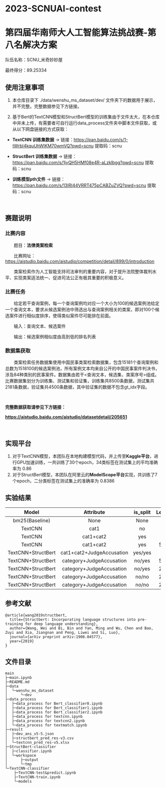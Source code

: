 # 2023-SCNUAI-contest
第四届华南师大人工智能算法挑战赛-第八名解决方案
=====

队伍名称：SCNU_米奇妙妙屋

最终得分：89.25334

## 使用注意事项
1. 本仓库目录下 ./data/wenshu_ms_dataset/dev/ 文件夹下的数据用于展示，并不完整。完整数据参见下方链接。

2. 基于Bert的TextCNN模型和StructBert模型的训练集由于文件太大，在本仓库中并未上传，有需要者可自行运行data_process文件夹中脚本文件获取，或从以下网盘链接的方式获取：

- **TextCNN 训练集数据** -> 链接：https://pan.baidu.com/s/1-tWrbI4kquUhWIKM70wmVQ?pwd=scnu 提取码：scnu 

- **StructBert 训练集数据** -> 链接：https://pan.baidu.com/s/1jyQH5HMf08e4R-aLzklbgg?pwd=scnu 提取码：scnu 

- **训练模型pth文件** -> 链接：https://pan.baidu.com/s/13lRI44VRRT475pCABZuZVQ?pwd=scnu 提取码：scnu 

<br>

## 赛题说明
### 比赛内容

&emsp;&emsp;题目：**法律类案检索**

&emsp;&emsp;比赛网址：https://aistudio.baidu.com/aistudio/competition/detail/899/0/introduction 

&emsp;&emsp;类案检索作为人工智能支持司法审判的重要内容，对于提升法院整体裁判水平、实现类案适法统一、促进司法公正有极其重要的积极意义。


### 比赛任务

&emsp;&emsp;给定若干查询案例，每一个查询案例均对应一个大小为100的候选案例池给定一个查询文本，要求从候选案例池中筛选出与查询案例相关的类案，即对100个候选案件进行相似度排序，使得类似案件尽可能排在前面。

&emsp;&emsp;输入：查询文本、候选案件

&emsp;&emsp;输出：候选案例相似度由高到低的排名列表

### 数据集获取
&emsp;&emsp;类案检索任务数据集使用中国民事类案检索数据集，包含15181个查询案例和总数为1518100的候选案例池，所有案例文本均来自公开的中国民事案件判决书，涉及84种类别的民事案件。数据集由若干<查询文本，候选集，类案序号>组成。比赛数据集划分为训练集、测试集和验证集，训练集共8500条数据，测试集共2181条数据，验证集共4500条数据，其中验证集的数据不包含gt_idx字段。

<br>

**完整数据获取请参见下方链接：**

**https://aistudio.baidu.com/aistudio/datasetdetail/205651**

<br>

## 实现平台
1. 对于TextCNN模型，本团队在本地构建模型代码，并上传至**Kaggle平台**，进行GPU加速训练，一共训练了30个epoch，34类标签在测试集上的平均准确率为 0.86
2. 对于StructBert模型，本团队在阿里云的**ModelScope平台**实现，共训练了7个epoch，二分类标签在测试集上的准确率为 0.8386

## 实验结果
|Model|Attribute|is_split|Learning_rate|Epoch|Filter_nums|Batch_size|Optimizer|Train:Test:Dev|Accurancy(Test/NDCG@30)|Note|
|:---:|:-------:|:------:|:-----------:|:---:|:---------:|:--------:|:-------:|:------------:|:---------------------:|:---|
|bm25(Baseline)|None|None|None|None|None|None|None|None|None|None/59.93|None|
|TextCNN|cat1|no|1e-3|6|256|50|Adam|6:2:2|0.91/58.70538|10cls|
|TextCNN|cat1+cat2|yes|1e-3|6|256|50|Adam|6:2:2|(0.91/0.86)/82.58402|10cls+6cls|
|TextCNN|cat1+cat2|yes|5e-5~1e-3|3|512|50|Adam|6:2:2|(0.92/0.90)/83.87502|10cls+6cls(subdivision:g2&g6)|
|TextCNN+StructBert|cat1+cat2+JudgeAccusation|yes/yes|1e-3|3/10|256|50|Adam|6:2:2|(0.91/0.86/0.8205)/85.09863|10cls+6cls+2cls|
|TextCNN+StructBert|category+JudgeAccusation|no/yes|5e-5~1e-3|6/10|256|50|Adam|6:2:2|(0.8537/0.8205)/87.90274|34cls+2cls|
|TextCNN+StructBert|category+JudgeAccusation|no/yes|2e-6~5e-5|6/10|512|16|Adam|6:2:2|(0.8612/0.8205)/88.58282|34cls+2cls|
|TextCNN+StructBert|category+JudgeAccusation|no/no|2e-6~5e-5|12/7|512|16|Adam|6:2:2|(0.8674/0.8386)/89.07108|34cls+2cls|
|TextCNN+StructBert|category+JudgeAccusation|no/no|2e-6~5e-5|30/7|512|16|Adam|6:2:2|(0.8693/0.8386)/89.25334|34cls+2cls|



## 参考文献
```
@article{wang2019structbert,
  title={Structbert: Incorporating language structures into pre-training for deep language understanding},
  author={Wang, Wei and Bi, Bin and Yan, Ming and Wu, Chen and Bao, Zuyi and Xia, Jiangnan and Peng, Liwei and Si, Luo},
  journal={arXiv preprint arXiv:1908.04577},
  year={2019}
}
```

## 文件目录

```
main
├─main.ipynb
├─README.md
├─data
│  └─wenshu_ms_dataset
│      └─dev
├─data_process
│  ├─data_process for Bert_classifier0.ipynb
│  ├─data_process for Bert_classifier1.ipynb
│  ├─data_process for Bert_classifier2.ipynb
│  ├─data_process for textcnn.ipynb
│  ├─data_process for textcnn2.ipynb
│  └─data_process for textmatch.ipynb
├─result
│  ├─dev_ans_v5-5.json
│  ├─structbert_pred_res-v3.csv
│  └─textcnn_pred_res-v5.xlsx
├─StructBert-classifier
│  ├─classifier.ipynb
│  └─workspace
│      ├─output
│      └─tmp
└─TextCNN-classifier
    ├─TextCNN-test&predict.ipynb
    ├─TextCNN-train.ipynb
    └─models
```

